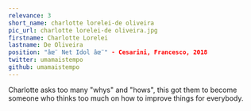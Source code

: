 ```yaml
---
relevance: 3
short_name: charlotte lorelei-de oliveira
pic_url: charlotte lorelei-de oliveira.jpg
firstname: Charlotte Lorelei
lastname: De Oliveira
position: "âœ¨ Net Idol âœ¨" - Cesarini, Francesco, 2018
twitter: umamaistempo
github: umamaistempo
---
```

<p>Charlotte asks too many "whys" and "hows", this got them to become someone who thinks too much on how to improve things for everybody.
</p>

